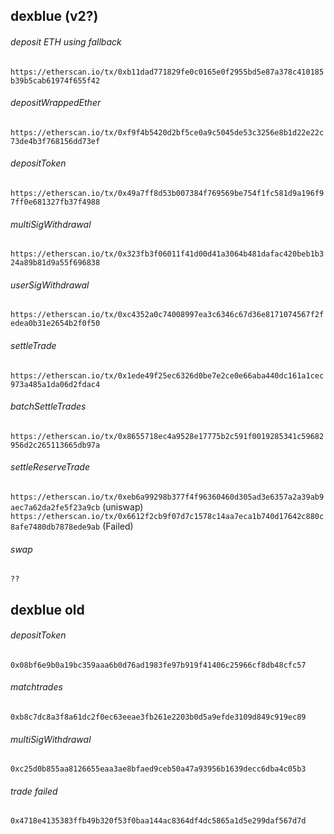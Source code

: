 ## dexblue (v2?)

###### deposit ETH using fallback
`https://etherscan.io/tx/0xb11dad771829fe0c0165e0f2955bd5e87a378c410185b39b5cab61974f655f42`

###### depositWrappedEther
`https://etherscan.io/tx/0xf9f4b5420d2bf5ce0a9c5045de53c3256e8b1d22e22c73de4b3f768156dd73ef`

###### depositToken
`https://etherscan.io/tx/0x49a7ff8d53b007384f769569be754f1fc581d9a196f97ff0e681327fb37f4988`

###### multiSigWithdrawal
`https://etherscan.io/tx/0x323fb3f06011f41d00d41a3064b481dafac420beb1b324a89b81d9a55f696838`

###### userSigWithdrawal
`https://etherscan.io/tx/0xc4352a0c74008997ea3c6346c67d36e8171074567f2fedea0b31e2654b2f0f50`

###### settleTrade
`https://etherscan.io/tx/0x1ede49f25ec6326d0be7e2ce0e66aba440dc161a1cec973a485a1da06d2fdac4`

###### batchSettleTrades
`https://etherscan.io/tx/0x8655718ec4a9528e17775b2c591f0019285341c59682956d2c265113665db97a`

###### settleReserveTrade
`https://etherscan.io/tx/0xeb6a99298b377f4f96360460d305ad3e6357a2a39ab9aec7a62da2fe5f23a9cb` (uniswap)
`https://etherscan.io/tx/0x6612f2cb9f07d7c1578c14aa7eca1b740d17642c880c8afe7480db7878ede9ab` (Failed)

###### swap
`??`


## dexblue old

###### depositToken
`0x08bf6e9b0a19bc359aaa6b0d76ad1983fe97b919f41406c25966cf8db48cfc57`

###### matchtrades
`0xb8c7dc8a3f8a61dc2f0ec63eeae3fb261e2203b0d5a9efde3109d849c919ec89`

###### multiSigWithdrawal
`0xc25d0b855aa8126655eaa3ae8bfaed9ceb50a47a93956b1639decc6dba4c05b3`

###### trade failed
`0x4718e4135383ffb49b320f53f0baa144ac8364df4dc5865a1d5e299daf567d7d`